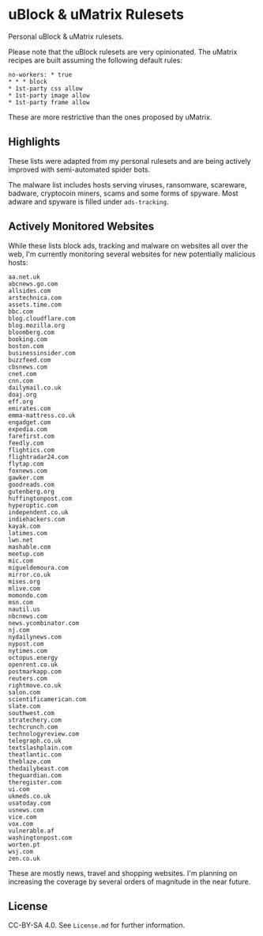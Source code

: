 # uBlock & uMatrix Rulesets

Personal uBlock & uMatrix rulesets.

Please note that the uBlock rulesets are very opinionated.
The uMatrix recipes are built assuming the following default rules:

```
no-workers: * true
* * * block
* 1st-party css allow
* 1st-party image allow
* 1st-party frame allow
```

These are more restrictive than the ones proposed by uMatrix.

## Highlights

These lists were adapted from my personal rulesets and are being actively improved with semi-automated spider bots.

The malware list includes hosts serving viruses, ransomware, scareware, badware, cryptocoin miners, scams and some forms of spyware. Most adware and spyware is filled under `ads-tracking`.

## Actively Monitored Websites

While these lists block ads, tracking and malware on websites all over the web, I'm currently monitoring several websites for new potentially malicious hosts:

```
aa.net.uk
abcnews.go.com
allsides.com
arstechnica.com
assets.time.com
bbc.com
blog.cloudflare.com
blog.mozilla.org
bloomberg.com
booking.com
boston.com
businessinsider.com
buzzfeed.com
cbsnews.com
cnet.com
cnn.com
dailymail.co.uk
doaj.org
eff.org
emirates.com
emma-mattress.co.uk
engadget.com
expedia.com
farefirst.com
feedly.com
flightics.com
flightradar24.com
flytap.com
foxnews.com
gawker.com
goodreads.com
gutenberg.org
huffingtonpost.com
hyperoptic.com
independent.co.uk
indiehackers.com
kayak.com
latimes.com
lwn.net
mashable.com
meetup.com
mic.com
migueldemoura.com
mirror.co.uk
mises.org
mlive.com
momondo.com
msn.com
nautil.us
nbcnews.com
news.ycombinator.com
nj.com
nydailynews.com
nypost.com
nytimes.com
octopus.energy
openrent.co.uk
postmarkapp.com
reuters.com
rightmove.co.uk
salon.com
scientificamerican.com
slate.com
southwest.com
stratechery.com
techcrunch.com
technologyreview.com
telegraph.co.uk
textslashplain.com
theatlantic.com
theblaze.com
thedailybeast.com
theguardian.com
theregister.com
ui.com
ukmeds.co.uk
usatoday.com
usnews.com
vice.com
vox.com
vulnerable.af
washingtonpost.com
worten.pt
wsj.com
zen.co.uk
```

These are mostly news, travel and shopping websites. I'm planning on increasing the coverage by several orders of magnitude in the near future.

## License

CC-BY-SA 4.0. See `License.md` for further information.
